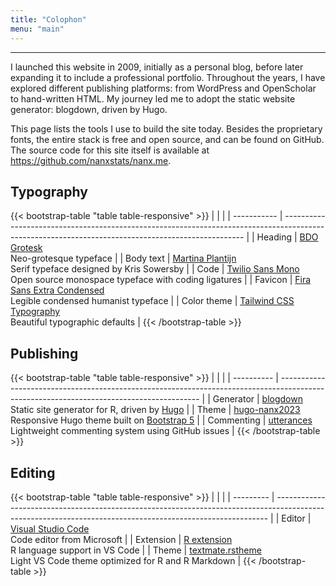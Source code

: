 ```yaml
---
title: "Colophon"
menu: "main"
---
```


*  *  *  *

I launched this website in 2009, initially as a personal blog,
before later expanding it to include a professional portfolio.
Throughout the years, I have explored different publishing platforms:
from WordPress and OpenScholar to hand-written HTML. My journey led me
to adopt the static website generator: blogdown, driven by Hugo.

This page lists the tools I use to build the site today.
Besides the proprietary fonts, the entire stack is free and open source,
and can be found on GitHub.
The source code for this site itself is available at
<https://github.com/nanxstats/nanx.me>.

## Typography

{{< bootstrap-table "table table-responsive" >}}
|             |                                                                                                                                                    |
| ----------- | -------------------------------------------------------------------------------------------------------------------------------------------------- |
| Heading     | [BDO Grotesk](https://github.com/LCTipografi/BDO-Grotesk)                                <br> Neo-grotesque typeface                               |
| Body text   | [Martina Plantijn](https://klim.co.nz/fonts/martina-plantijn/)                           <br> Serif typeface designed by Kris Sowersby             |
| Code        | [Twilio Sans Mono](https://github.com/twilio/twilio-sans-mono)                           <br> Open source monospace typeface with coding ligatures |
| Favicon     | [Fira Sans Extra Condensed](https://fonts.google.com/specimen/Fira+Sans+Extra+Condensed) <br> Legible condensed humanist typeface                  |
| Color theme | [Tailwind CSS Typography](https://github.com/tailwindlabs/tailwindcss-typography)        <br> Beautiful typographic defaults                       |
{{< /bootstrap-table >}}

## Publishing

{{< bootstrap-table "table table-responsive" >}}
|            |                                                                                                                                          |
| ---------- | ---------------------------------------------------------------------------------------------------------------------------------------- |
| Generator  | [blogdown](https://github.com/rstudio/blogdown)             <br> Static site generator for R, driven by [Hugo](https://gohugo.io/)       |
| Theme      | [hugo-nanx2023](https://github.com/nanxstats/hugo-nanx2023) <br> Responsive Hugo theme built on [Bootstrap 5](https://getbootstrap.com/) |
| Commenting | [utterances](https://utteranc.es/)                          <br> Lightweight commenting system using GitHub issues                       |
{{< /bootstrap-table >}}

## Editing

{{< bootstrap-table "table table-responsive" >}}
|           |                                                                                                                                                            |
| --------- | ---------------------------------------------------------------------------------------------------------------------------------------------------------- |
| Editor    | [Visual Studio Code](https://code.visualstudio.com/)                                               <br> Code editor from Microsoft                         |
| Extension | [R extension](https://marketplace.visualstudio.com/items?itemName=REditorSupport.r)                <br> R language support in VS Code                      |
| Theme     | [textmate.rstheme](https://marketplace.visualstudio.com/items?itemName=nanxstats.textmate-rstheme) <br> Light VS Code theme optimized for R and R Markdown |
{{< /bootstrap-table >}}

<style>
.content .markdown h2 {
  margin-top: 2.5rem;
}

.content .markdown p {
  font-family: var(--tw-prose-font-serif);
  font-weight: 400;
  font-size: 1.1875rem;
}

.table {
  font-family: var(--tw-prose-font-sans-serif);
  font-feature-settings: normal;
  font-weight: 400;
  font-size: 1.125rem;
}

.table tr {
  border-color: var(--tw-prose-bullets);
}

.table td {
  padding-top: 2.75rem;
  padding-bottom: 2.75rem;
  line-height: 2.75rem;
}

.table>:not(caption)>*>* {
  padding-left: 1px;
}

.table td:nth-child(1),
table th:nth-child(1) {
  font-family: var(--tw-prose-font-sans-serif);
  font-feature-settings: normal;
  font-weight: 700;
  width: 30%;
}
</style>
